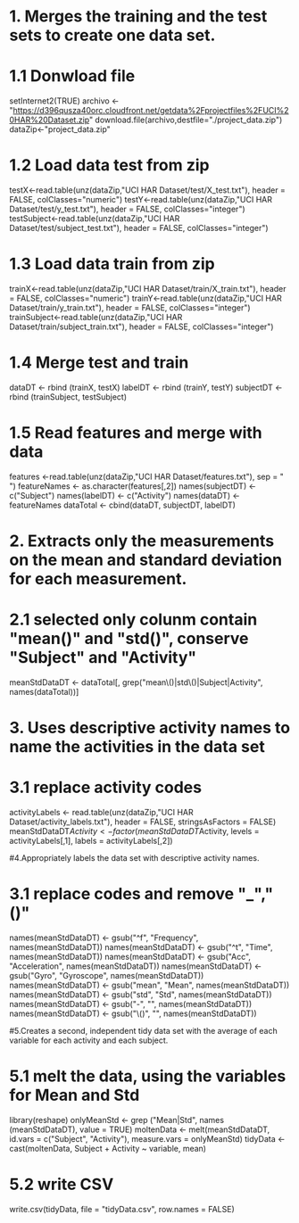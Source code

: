 # 1. Merges the training and the test sets to create one data set.

# 1.1 Donwload file

setInternet2(TRUE)
archivo <- "https://d396qusza40orc.cloudfront.net/getdata%2Fprojectfiles%2FUCI%20HAR%20Dataset.zip"
download.file(archivo,destfile="./project_data.zip") 
dataZip<-"project_data.zip"

# 1.2 Load data test from zip

testX<-read.table(unz(dataZip,"UCI HAR Dataset/test/X_test.txt"), header = FALSE, colClasses="numeric")
testY<-read.table(unz(dataZip,"UCI HAR Dataset/test/y_test.txt"), header = FALSE, colClasses="integer")
testSubject<-read.table(unz(dataZip,"UCI HAR Dataset/test/subject_test.txt"), header = FALSE, colClasses="integer")

# 1.3 Load data train from zip

trainX<-read.table(unz(dataZip,"UCI HAR Dataset/train/X_train.txt"), header = FALSE, colClasses="numeric")
trainY<-read.table(unz(dataZip,"UCI HAR Dataset/train/y_train.txt"), header = FALSE, colClasses="integer")
trainSubject<-read.table(unz(dataZip,"UCI HAR Dataset/train/subject_train.txt"), header = FALSE, colClasses="integer")

# 1.4 Merge test and train

dataDT <- rbind (trainX, testX)
labelDT <- rbind (trainY, testY)
subjectDT <- rbind (trainSubject, testSubject)

# 1.5 Read features and merge with data

features <-read.table(unz(dataZip,"UCI HAR Dataset/features.txt"), sep = " ")
featureNames <- as.character(features[,2])
names(subjectDT) <- c("Subject")
names(labelDT) <- c("Activity")
names(dataDT) <- featureNames
dataTotal <- cbind(dataDT, subjectDT, labelDT)

# 2. Extracts only the measurements on the mean and standard deviation for each measurement. 

# 2.1 selected only colunm contain "mean()" and "std()", conserve "Subject" and "Activity"
meanStdDataDT <- dataTotal[, grep("mean\\()|std\\()|Subject|Activity", names(dataTotal))]


# 3. Uses descriptive activity names to name the activities in the data set

# 3.1 replace activity codes
activityLabels <- read.table(unz(dataZip,"UCI HAR Dataset/activity_labels.txt"), header = FALSE, stringsAsFactors = FALSE)
meanStdDataDT$Activity <- factor(meanStdDataDT$Activity, levels = activityLabels[,1], labels = activityLabels[,2])


#4.Appropriately labels the data set with descriptive activity names.

# 3.1 replace codes and remove "_","()"

names(meanStdDataDT) <- gsub("^f", "Frequency", names(meanStdDataDT))
names(meanStdDataDT) <- gsub("^t", "Time", names(meanStdDataDT))
names(meanStdDataDT) <- gsub("Acc", "Acceleration", names(meanStdDataDT))
names(meanStdDataDT) <- gsub("Gyro", "Gyroscope", names(meanStdDataDT))
names(meanStdDataDT) <- gsub("mean", "Mean", names(meanStdDataDT))
names(meanStdDataDT) <- gsub("std", "Std", names(meanStdDataDT))
names(meanStdDataDT) <- gsub("-", "", names(meanStdDataDT))
names(meanStdDataDT) <- gsub("\\()", "", names(meanStdDataDT))


#5.Creates a second, independent tidy data set with the average of each variable for each activity and each subject.

# 5.1 melt the data, using the variables for Mean and Std
library(reshape)
onlyMeanStd <- grep ("Mean|Std", names (meanStdDataDT), value = TRUE)
moltenData <- melt(meanStdDataDT, id.vars = c("Subject", "Activity"), measure.vars = onlyMeanStd)
tidyData <- cast(moltenData, Subject + Activity ~ variable, mean)

# 5.2 write CSV
write.csv(tidyData, file = "tidyData.csv", row.names = FALSE)





